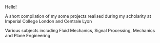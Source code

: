 Hello!

A short compilation of my some projects realised during my scholarity at Imperial College London and Centrale Lyon

Various subjects including Fluid Mechanics, Signal Processing, Mechanics and Plane Engineering
